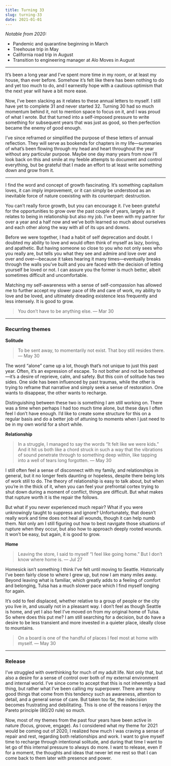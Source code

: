 ```yaml
---
title: Turning 33
slug: turning-33
date: 2021-01-01
---
```


*Notable from 2020:*

- Pandemic and quarantine beginning in March
- Treehouse trip in May
- California road trip in August
- Transition to engineering manager at Alo Moves in August

---

It’s been a long year and I’ve spent more time in my room, or at least my house, than ever before. Somehow it’s felt like there has been nothing to do and yet too much to do, and I earnestly hope with a cautious optimism that the next year will have a bit more ease.

Now, I’ve been slacking as it relates to these annual letters to myself. I still have yet to complete 31 and never started 32. Turning 30 had so much momentum behind it, not to mention space to focus on it, and I was proud of what I wrote. But that turned into a self-imposed pressure to write something for subsequent years that was just as good, so then perfection became the enemy of good enough.

I’ve since reframed or simplified the purpose of these letters of annual reflection. They will serve as bookends for chapters in my life—summaries of what’s been flowing through my head and heart throughout the year without any particular purpose. Maybe one day many years from now I’ll look back on this and smile at my feeble attempts to document and control everything, but be grateful that I made an effort to at least write something down and grow from it.

---

I find the word and concept of growth fascinating. It’s something capitalism loves, it can imply improvement, or it can simply be understood as an inevitable force of nature coexisting with its counterpart: destruction.

You can’t really force growth, but you can encourage it. I’ve been grateful for the opportunities to grow over the past couple of years, largely as it relates to being in relationship but also my job. I’ve been with my partner for over a year and a half now and we’ve both learned so much about ourselves and each other along the way with all of its ups and downs.

Before we were together, I had a habit of self deprecation and doubt. I doubted my ability to love and would often think of myself as lazy, boring, and apathetic. But having someone so close to you who not only sees who you really are, but tells you what they see and admire and love over and over and over—because it takes hearing it many times—eventually breaks through the walls you’ve built and you are faced with the decision of letting yourself be loved or not. I can assure you the former is much better, albeit sometimes difficult and uncomfortable.

Matching my self-awareness with a sense of self-compassion has allowed me to further accept my slower pace of life and care of work, my ability to love and be loved, and ultimately dreading existence less frequently and less intensely. It is good to grow.

> You don’t have to be anything else. — Mar 30

---

### Recurring themes

**Solitude**

> To be sent away, to momentarily not exist. That boy still resides there. — May 30

The word “alone” came up a lot, though that’s not unique to just this past year. Often, it’s an expression of escape. To not bother and not be bothered—it’s a desire of reprieve, calm, and safety. But this coin of solitude has two sides. One side has been influenced by past traumas, while the other is trying to reframe that narrative and simply seek a sense of restoration. One wants to disappear, the other wants to recharge.

Distinguishing between these two is something I am still working on. There was a time when perhaps I had too much time alone, but these days I often feel I don’t have enough. I’d like to create some structure for this on a regular basis and do a better job of attuning to moments when I just need to be in my own world for a short while.

**Relationship**

> In a struggle, I managed to say the words “It felt like we were kids.” And it hit us both like a chord struck in such a way that the vibrations of sound penetrate through to something deep within, like tapping into a well of tears long forgotten. — May 30

I still often feel a sense of disconnect with my family, and relationships in general, but it no longer feels daunting or hopeless, despite there being lots of work still to do. The theory of relationship is easy to talk about, but when you’re in the thick of it, when you can feel your prefrontal cortex trying to shut down during a moment of conflict, things are difficult. But what makes that rupture worth it is the repair the follows.

But what if you never experienced much repair? What if you were unknowingly taught to suppress and ignore? Unfortunately, that doesn’t really work and time does not heal all wounds, though it can help numb them. Not only am I still figuring out how to best navigate those situations of rupture when they occur, but also how to approach deeply rooted wounds. It won’t be easy, but again, it is good to grow.

**Home**

> Leaving the store, I said to myself “I feel like going home.” But I don’t know where home is. — Jul 27

Homesick isn’t something I think I’ve felt until moving to Seattle. Historically I’ve been fairly close to where I grew up, but now I am many miles away. Beyond leaving what is familiar, which greatly adds to a feeling of comfort and belonging, Tulsa has a much slower pace which I find myself longing for again.

It’s odd to feel displaced, whether relative to a group of people or the city you live in, and usually not in a pleasant way. I don’t feel as though Seattle is home, and yet I also feel I’ve moved on from my original home of Tulsa. So where does this put me? I am still searching for a decision, but do have a desire to be less transient and more invested in a quieter place, ideally close to mountains.

> On a board is one of the handful of places I feel most at home with myself. — May 30

---

### Release

I’ve struggled with overthinking for much of my adult life. Not only that, but also a desire for a sense of control over both of my external environment and internal world. I’ve since come to accept that this is not inherently a bad thing, but rather what I’ve been calling my superpower. There are many good things that come from this tendency such as awareness, attention to detail, and a general sense of care. But taken too far, the indecision becomes frustrating and debilitating. This is one of the reasons I enjoy the Pareto principle (80/20 rule) so much.

Now, most of my themes from the past four years have been active in nature (focus, groove, engage). As I considered what my theme for 2021 would be coming out of 2020, I realized how much I was craving a sense of repair and rest, regarding both relationships and work. I want to give myself time to recharge through intentional solitude, and during that time I want to let go of this internal pressure to always do more. I want to release, even if for a moment, the thoughts and ideas that never let me rest so that I can come back to them later with presence and power.
